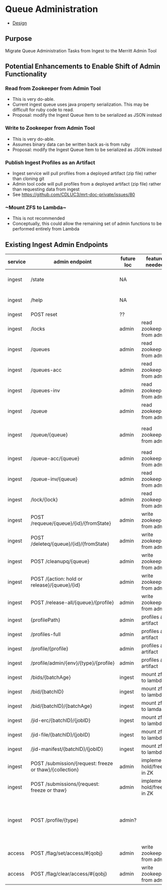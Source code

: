 # Queue Administration

- [Design](README.md)

## Purpose
Migrate Queue Administration Tasks from Ingest to the Merritt Admin Tool

## Potential Enhancements to Enable Shift of Admin Functionality

### Read from Zookeeper from Admin Tool

- This is very do-able.
- Current ingest queue uses java property serialization.  This may be difficult for ruby code to read.
- Proposal: modify the Ingest Queue Item to be serialized as JSON instead

### Write to Zookeeper from Admin Tool

- This is very do-able.
- Assumes binary data can be written back as-is from ruby
- Proposal: modify the Ingest Queue Item to be serialized as JSON instead

### Publish Ingest Profiles as an Artifact

- Ingest service will pull profiles from a deployed artifact (zip file) rather than cloning git
- Admin tool code will pull profiles from a deployed artifact (zip file) rather than requesting data from ingest
- See https://github.com/CDLUC3/mrt-doc-private/issues/80

### ~Mount ZFS to Lambda~

- This is not recommended
- Conceptually, this could allow the remaining set of admin functions to be performed entirely from Lambda

## Existing Ingest Admin Endpoints

|service|admin endpoint|future loc|feature needed | comment|
|-|-|-|-|-| 
|ingest|/state| NA | |  /admin/state duplicates /state |
|ingest|/help| NA | | /admin/help duplicates /state |
|ingest|POST reset| ?? | | |
|ingest|/locks| admin| read zookeeper from admin| |
|ingest|/queues| admin | read zookeeper from admin | |
|ingest|/queues-acc| admin | read zookeeper from admin | |
|ingest|/queues-inv| admin | read zookeeper from admin | |
|ingest|/queue| admin | read zookeeper from admin| |
|ingest|/queue/{queue}| admin | read zookeeper from admin | diffult with current java property serialization |
|ingest|/queue-acc/{queue}| admin | read zookeeper from admin | |
|ingest|/queue-inv/{queue}| admin | read zookeeper from admin | |
|ingest|/lock/{lock}| admin |read  zookeeper from admin | |
|ingest|POST /requeue/{queue}/{id}/{fromState}| admin | write zookeeper from admin | |
|ingest|POST /deleteq/{queue}/{id}/{fromState}| admin | write zookeeper from admin  | |
|ingest|POST /cleanupq/{queue}| admin | write zookeeper from admin  | |
|ingest|POST /{action: hold or release}/{queue}/{id}| admin | write zookeeper from admin  | |
|ingest|POST /release-all/{queue}/{profile}| admin | write zookeeper from admin  | |
|ingest|{profilePath}| admin | profiles as artifact | |
|ingest|/profiles-full| admin| profiles as artifact | |
|ingest|/profile/{profile}| admin | profiles as artifact| |
|ingest|/profile/admin/{env}/{type}/{profile}| admin| profiles as artifact | |
|ingest|/bids/{batchAge}| ingest | mount zfs to lambda | keep in ingest |
|ingest|/bid/{batchID}| ingest | mount zfs to lambda | keep in ingest|
|ingest|/bid/{batchID}/{batchAge}| ingest | mount zfs to lamda | keep in ingest|
|ingest|/jid-erc/{batchID}/{jobID}| ingest| mount zfs to lambda | keep in ingest|
|ingest|/jid-file/{batchID}/{jobID}| ingest | mount zfs to lambda| keep in ingest|
|ingest|/jid-manifest/{batchID}/{jobID}| ingest | mount zfs to lambda|  keep in ingest|
|ingest|POST /submission/{request: freeze or thaw}/{collection}| admin | implement hold/freeze in ZK | |
|ingest|POST /submissions/{request: freeze or thaw}| admin | implement hold/freeze in ZK | |
|ingest|POST /profile/{type}| admin? | | Is this simply a template edit?  If so, could the admin tool do this?|
|access|POST /flag/set/access/#{qobj}|admin|write zookeeper from admin |Access Queue freeze/thaw|
|access|POST /flag/clear/access/#{qobj}|admin|write zookeeper from admin |Access Queue freeze/thaw|

